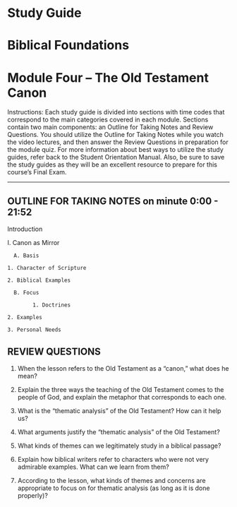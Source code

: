 # Study Guide 
# Biblical Foundations
# Module Four – The Old Testament Canon

Instructions: Each study guide is divided into sections with time codes that correspond to the main categories covered in each module. Sections contain two main components: an Outline for Taking Notes and Review Questions. You should utilize the Outline for Taking Notes while you watch the video lectures, and then answer the Review Questions in preparation for the module quiz. For more information about best ways to utilize the study guides, refer back to the Student Orientation Manual. Also, be sure to save the study guides as they will be an excellent resource to prepare for this course’s Final Exam.

**********************************

## OUTLINE FOR TAKING NOTES on minute 0:00 - 21:52

Introduction 

I. Canon as Mirror 

      A. Basis 

  	1. Character of Scripture 

  	2. Biblical Examples 

      B. Focus 

        	1. Doctrines 

  	2. Examples 

  	3. Personal Needs 


## REVIEW QUESTIONS

1. When the lesson refers to the Old Testament as a “canon,” what does he mean? 

2. Explain the three ways the teaching of the Old Testament comes to the people of God, and explain the metaphor that corresponds to each one.

3. What is the “thematic analysis” of the Old Testament? How can it help us?

4. What arguments justify the “thematic analysis” of the Old Testament? 

5. What kinds of themes can we legitimately study in a biblical passage?

6. Explain how biblical writers refer to characters who were not very admirable examples. What can we learn from them?

7. According to the lesson, what kinds of themes and concerns are appropriate to focus on for thematic analysis (as long as it is done properly)? 
